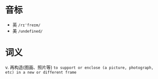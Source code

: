 # 音标

- 英 `/rɪ'freɪm/`
- 美 `/undefined/`

# 词义

v. 再构造(图画、照片等)
`to support or enclose (a picture, photograph, etc) in a new or different frame`

